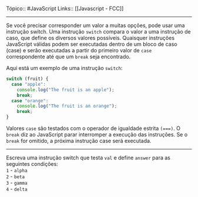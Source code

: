 Tópico:: #JavaScript 
Links:: [[Javascript - FCC]]

---
Se você precisar corresponder um valor a muitas opções, pode usar uma instrução switch. Uma instrução `switch` compara o valor a uma instrução de caso, que define os diversos valores possíveis. Quaisquer instruções JavaScript válidas podem ser executadas dentro de um bloco de caso (case) e serão executadas a partir do primeiro valor de `case` correspondente até que um `break` seja encontrado.

Aqui está um exemplo de uma instrução `switch`:

```js
switch (fruit) {
  case "apple":
    console.log("The fruit is an apple");
    break;
  case "orange":
    console.log("The fruit is an orange");
    break;
}
```

Valores `case` são testados com o operador de igualdade estrita `(===)`. O `break` diz ao JavaScript parar interromper a execução das instruções. Se o `break` for omitido, a próxima instrução case será executada.

---

Escreva uma instrução switch que testa `val` e define `answer` para as seguintes condições:  
`1` - `alpha`  
`2` - `beta`  
`3` - `gamma`  
`4` - `delta`